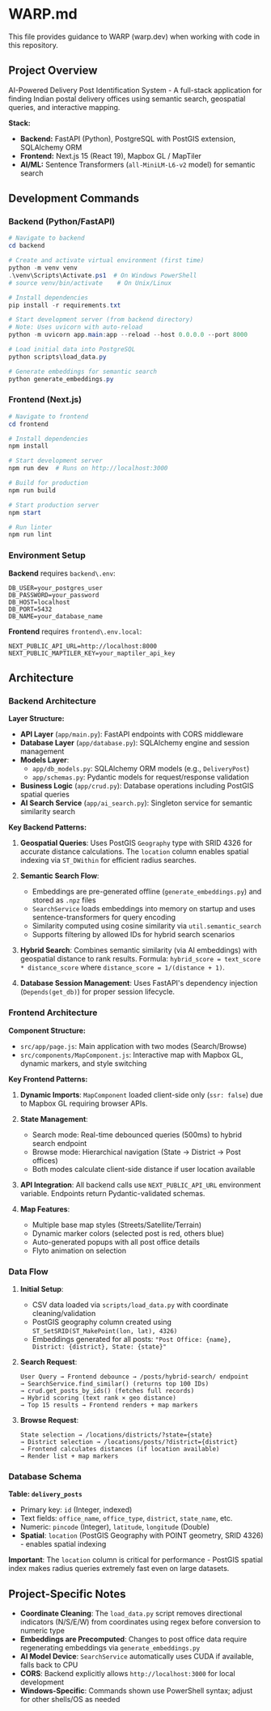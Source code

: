 # WARP.md

This file provides guidance to WARP (warp.dev) when working with code in this repository.

## Project Overview

AI-Powered Delivery Post Identification System - A full-stack application for finding Indian postal delivery offices using semantic search, geospatial queries, and interactive mapping.

**Stack:**
- **Backend:** FastAPI (Python), PostgreSQL with PostGIS extension, SQLAlchemy ORM
- **Frontend:** Next.js 15 (React 19), Mapbox GL / MapTiler
- **AI/ML:** Sentence Transformers (`all-MiniLM-L6-v2` model) for semantic search

## Development Commands

### Backend (Python/FastAPI)

```powershell
# Navigate to backend
cd backend

# Create and activate virtual environment (first time)
python -m venv venv
.\venv\Scripts\Activate.ps1  # On Windows PowerShell
# source venv/bin/activate    # On Unix/Linux

# Install dependencies
pip install -r requirements.txt

# Start development server (from backend directory)
# Note: Uses uvicorn with auto-reload
python -m uvicorn app.main:app --reload --host 0.0.0.0 --port 8000

# Load initial data into PostgreSQL
python scripts\load_data.py

# Generate embeddings for semantic search
python generate_embeddings.py
```

### Frontend (Next.js)

```powershell
# Navigate to frontend
cd frontend

# Install dependencies
npm install

# Start development server
npm run dev  # Runs on http://localhost:3000

# Build for production
npm run build

# Start production server
npm start

# Run linter
npm run lint
```

### Environment Setup

**Backend** requires `backend\.env`:
```
DB_USER=your_postgres_user
DB_PASSWORD=your_password
DB_HOST=localhost
DB_PORT=5432
DB_NAME=your_database_name
```

**Frontend** requires `frontend\.env.local`:
```
NEXT_PUBLIC_API_URL=http://localhost:8000
NEXT_PUBLIC_MAPTILER_KEY=your_maptiler_api_key
```

## Architecture

### Backend Architecture

**Layer Structure:**
- **API Layer** (`app/main.py`): FastAPI endpoints with CORS middleware
- **Database Layer** (`app/database.py`): SQLAlchemy engine and session management
- **Models Layer**: 
  - `app/db_models.py`: SQLAlchemy ORM models (e.g., `DeliveryPost`)
  - `app/schemas.py`: Pydantic models for request/response validation
- **Business Logic** (`app/crud.py`): Database operations including PostGIS spatial queries
- **AI Search Service** (`app/ai_search.py`): Singleton service for semantic similarity search

**Key Backend Patterns:**

1. **Geospatial Queries**: Uses PostGIS `Geography` type with SRID 4326 for accurate distance calculations. The `location` column enables spatial indexing via `ST_DWithin` for efficient radius searches.

2. **Semantic Search Flow**:
   - Embeddings are pre-generated offline (`generate_embeddings.py`) and stored as `.npz` files
   - `SearchService` loads embeddings into memory on startup and uses sentence-transformers for query encoding
   - Similarity computed using cosine similarity via `util.semantic_search`
   - Supports filtering by allowed IDs for hybrid search scenarios

3. **Hybrid Search**: Combines semantic similarity (via AI embeddings) with geospatial distance to rank results. Formula: `hybrid_score = text_score * distance_score` where `distance_score = 1/(distance + 1)`.

4. **Database Session Management**: Uses FastAPI's dependency injection (`Depends(get_db)`) for proper session lifecycle.

### Frontend Architecture

**Component Structure:**
- `src/app/page.js`: Main application with two modes (Search/Browse)
- `src/components/MapComponent.js`: Interactive map with Mapbox GL, dynamic markers, and style switching

**Key Frontend Patterns:**

1. **Dynamic Imports**: `MapComponent` loaded client-side only (`ssr: false`) due to Mapbox GL requiring browser APIs.

2. **State Management**:
   - Search mode: Real-time debounced queries (500ms) to hybrid search endpoint
   - Browse mode: Hierarchical navigation (State → District → Post offices)
   - Both modes calculate client-side distance if user location available

3. **API Integration**: All backend calls use `NEXT_PUBLIC_API_URL` environment variable. Endpoints return Pydantic-validated schemas.

4. **Map Features**:
   - Multiple base map styles (Streets/Satellite/Terrain)
   - Dynamic marker colors (selected post is red, others blue)
   - Auto-generated popups with all post office details
   - Flyto animation on selection

### Data Flow

1. **Initial Setup**:
   - CSV data loaded via `scripts/load_data.py` with coordinate cleaning/validation
   - PostGIS geography column created using `ST_SetSRID(ST_MakePoint(lon, lat), 4326)`
   - Embeddings generated for all posts: `"Post Office: {name}, District: {district}, State: {state}"`

2. **Search Request**:
   ```
   User Query → Frontend debounce → /posts/hybrid-search/ endpoint
   → SearchService.find_similar() (returns top 100 IDs)
   → crud.get_posts_by_ids() (fetches full records)
   → Hybrid scoring (text rank × geo distance)
   → Top 15 results → Frontend renders + map markers
   ```

3. **Browse Request**:
   ```
   State selection → /locations/districts/?state={state}
   → District selection → /locations/posts/?district={district}
   → Frontend calculates distances (if location available)
   → Render list + map markers
   ```

### Database Schema

**Table: `delivery_posts`**
- Primary key: `id` (Integer, indexed)
- Text fields: `office_name`, `office_type`, `district`, `state_name`, etc.
- Numeric: `pincode` (Integer), `latitude`, `longitude` (Double)
- **Spatial**: `location` (PostGIS Geography with POINT geometry, SRID 4326) - enables spatial indexing

**Important**: The `location` column is critical for performance - PostGIS spatial index makes radius queries extremely fast even on large datasets.

## Project-Specific Notes

- **Coordinate Cleaning**: The `load_data.py` script removes directional indicators (N/S/E/W) from coordinates using regex before conversion to numeric type
- **Embeddings are Precomputed**: Changes to post office data require regenerating embeddings via `generate_embeddings.py`
- **AI Model Device**: `SearchService` automatically uses CUDA if available, falls back to CPU
- **CORS**: Backend explicitly allows `http://localhost:3000` for local development
- **Windows-Specific**: Commands shown use PowerShell syntax; adjust for other shells/OS as needed
